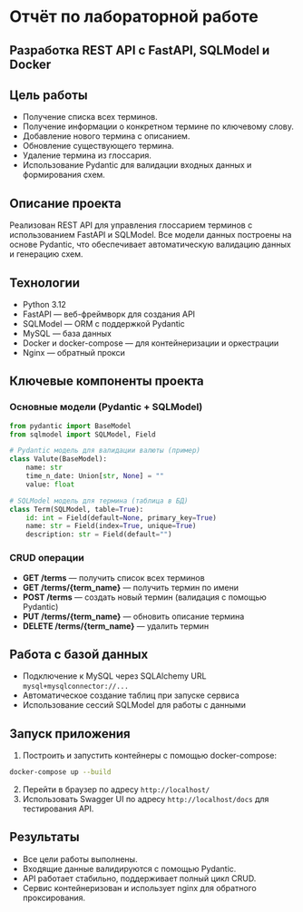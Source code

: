 # Отчёт по лабораторной работе

## Разработка REST API с FastAPI, SQLModel и Docker

## Цель работы

* Получение списка всех терминов.
* Получение информации о конкретном термине по ключевому слову.
* Добавление нового термина с описанием.
* Обновление существующего термина.
* Удаление термина из глоссария.
* Использование Pydantic для валидации входных данных и формирования схем.

## Описание проекта

Реализован REST API для управления глоссарием терминов с использованием FastAPI и SQLModel.
Все модели данных построены на основе Pydantic, что обеспечивает автоматическую валидацию данных и генерацию схем.

## Технологии

* Python 3.12
* FastAPI — веб-фреймворк для создания API
* SQLModel — ORM с поддержкой Pydantic
* MySQL — база данных
* Docker и docker-compose — для контейнеризации и оркестрации
* Nginx — обратный прокси

## Ключевые компоненты проекта

### Основные модели (Pydantic + SQLModel)

```python
from pydantic import BaseModel
from sqlmodel import SQLModel, Field

# Pydantic модель для валидации валюты (пример)
class Valute(BaseModel):
    name: str
    time_n_date: Union[str, None] = ""
    value: float

# SQLModel модель для термина (таблица в БД)
class Term(SQLModel, table=True):
    id: int = Field(default=None, primary_key=True)
    name: str = Field(index=True, unique=True)
    description: str = Field(default="")
```

### CRUD операции

* **GET /terms** — получить список всех терминов
* **GET /terms/{term\_name}** — получить термин по имени
* **POST /terms** — создать новый термин (валидация с помощью Pydantic)
* **PUT /terms/{term\_name}** — обновить описание термина
* **DELETE /terms/{term\_name}** — удалить термин

## Работа с базой данных

* Подключение к MySQL через SQLAlchemy URL `mysql+mysqlconnector://...`
* Автоматическое создание таблиц при запуске сервиса
* Использование сессий SQLModel для работы с данными

## Запуск приложения

1. Построить и запустить контейнеры с помощью docker-compose:

```bash
docker-compose up --build
```

2. Перейти в браузер по адресу `http://localhost/`
3. Использовать Swagger UI по адресу `http://localhost/docs` для тестирования API.

## Результаты

* Все цели работы выполнены.
* Входящие данные валидируются с помощью Pydantic.
* API работает стабильно, поддерживает полный цикл CRUD.
* Сервис контейнеризован и использует nginx для обратного проксирования.

